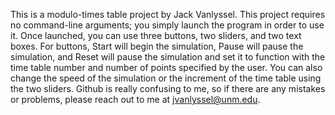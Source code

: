 This is a modulo-times table project by Jack Vanlyssel. This project requires no command-line arguments; you simply launch the program in order to use it. Once launched, you can use three buttons, two sliders, and two text boxes. For buttons, Start will begin the simulation, Pause will pause the simulation, and Reset will pause the simulation and set it to function with the time table number and number of points specified by the user. You can also change the speed of the simulation or the increment of the time table using the two sliders. Github is really confusing to me, so if there are any mistakes or problems, please reach out to me at jvanlyssel@unm.edu.
